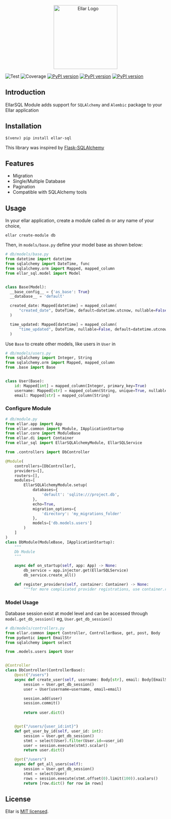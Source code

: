 <p align="center">
  <a href="#" target="blank"><img src="https://python-ellar.github.io/ellar/img/EllarLogoB.png" width="200" alt="Ellar Logo" /></a>
</p>

![Test](https://github.com/python-ellar/ellar-sql/actions/workflows/test_full.yml/badge.svg)
![Coverage](https://img.shields.io/codecov/c/github/python-ellar/ellar-sql)
[![PyPI version](https://badge.fury.io/py/ellar-sql.svg)](https://badge.fury.io/py/ellar-sql)
[![PyPI version](https://img.shields.io/pypi/v/ellar-sql.svg)](https://pypi.python.org/pypi/ellar-sql)
[![PyPI version](https://img.shields.io/pypi/pyversions/ellar-sql.svg)](https://pypi.python.org/pypi/ellar-sql)


## Introduction
EllarSQL Module adds support for `SQLAlchemy` and `Alembic` package to your Ellar application

## Installation
```shell
$(venv) pip install ellar-sql
```

This library was inspired by [Flask-SQLAlchemy](https://flask-sqlalchemy.palletsprojects.com/en/3.1.x/)
## Features

- Migration
- Single/Multiple Database
- Pagination
- Compatible with SQLAlchemy tools


## **Usage**
In your ellar application, create a module called `db` or any name of your choice,
```shell
ellar create-module db
```
Then, in `models/base.py` define your model base as shown below:

```python
# db/models/base.py
from datetime import datetime
from sqlalchemy import DateTime, func
from sqlalchemy.orm import Mapped, mapped_column
from ellar_sql.model import Model


class Base(Model):
  __base_config__ = {'as_base': True}
  __database__ = 'default'

  created_date: Mapped[datetime] = mapped_column(
      "created_date", DateTime, default=datetime.utcnow, nullable=False
  )

  time_updated: Mapped[datetime] = mapped_column(
      "time_updated", DateTime, nullable=False, default=datetime.utcnow, onupdate=func.now()
  )
```

Use `Base` to create other models, like users in `User` in 
```python
# db/models/users.py
from sqlalchemy import Integer, String
from sqlalchemy.orm import Mapped, mapped_column
from .base import Base


class User(Base):
    id: Mapped[int] = mapped_column(Integer, primary_key=True)
    username: Mapped[str] = mapped_column(String, unique=True, nullable=False)
    email: Mapped[str] = mapped_column(String)
```

### Configure Module
```python
# db/module.py
from ellar.app import App
from ellar.common import Module, IApplicationStartup
from ellar.core import ModuleBase
from ellar.di import Container
from ellar_sql import EllarSQLAlchemyModule, EllarSQLService

from .controllers import DbController

@Module(
    controllers=[DbController],
    providers=[],
    routers=[],
    modules=[
        EllarSQLAlchemyModule.setup(
            databases={
                'default': 'sqlite:///project.db',
            }, 
            echo=True, 
            migration_options={
                'directory': 'my_migrations_folder'
            },
            models=['db.models.users']
        )
    ]
)
class DbModule(ModuleBase, IApplicationStartup):
    """
    Db Module
    """

    async def on_startup(self, app: App) -> None:
        db_service = app.injector.get(EllarSQLService)
        db_service.create_all()

    def register_providers(self, container: Container) -> None:
        """for more complicated provider registrations, use container.register_instance(...) """
```

### Model Usage
Database session exist at model level and can be accessed through `model.get_db_session()` eg, `User.get_db_session()`
```python
# db/models/controllers.py
from ellar.common import Controller, ControllerBase, get, post, Body
from pydantic import EmailStr
from sqlalchemy import select

from .models.users import User


@Controller
class DbController(ControllerBase):
    @post("/users")
    async def create_user(self, username: Body[str], email: Body[EmailStr]):
        session = User.get_db_session()
        user = User(username=username, email=email)

        session.add(user)
        session.commit()
        
        return user.dict()


    @get("/users/{user_id:int}")
    def get_user_by_id(self, user_id: int):
        session = User.get_db_session()
        stmt = select(User).filter(User.id==user_id)
        user = session.execute(stmt).scalar()
        return user.dict()

    @get("/users")
    async def get_all_users(self):
        session = User.get_db_session()
        stmt = select(User)
        rows = session.execute(stmt.offset(0).limit(100)).scalars()
        return [row.dict() for row in rows]
```

## License

Ellar is [MIT licensed](LICENSE).
